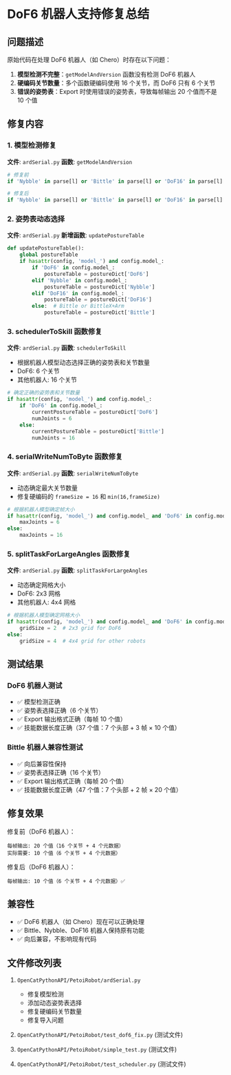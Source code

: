 # DoF6 机器人支持修复总结

## 问题描述

原始代码在处理 DoF6 机器人（如 Chero）时存在以下问题：

1. **模型检测不完整**：`getModelAndVersion` 函数没有检测 DoF6 机器人
2. **硬编码关节数量**：多个函数硬编码使用 16 个关节，而 DoF6 只有 6 个关节
3. **错误的姿势表**：Export 时使用错误的姿势表，导致每帧输出 20 个值而不是 10 个值

## 修复内容

### 1. 模型检测修复

**文件**: `ardSerial.py`
**函数**: `getModelAndVersion`

```python
# 修复前
if 'Nybble' in parse[l] or 'Bittle' in parse[l] or 'DoF16' in parse[l]:

# 修复后  
if 'Nybble' in parse[l] or 'Bittle' in parse[l] or 'DoF16' in parse[l] or 'DoF6' in parse[l]:
```

### 2. 姿势表动态选择

**文件**: `ardSerial.py`
**新增函数**: `updatePostureTable`

```python
def updatePostureTable():
    global postureTable
    if hasattr(config, 'model_') and config.model_:
        if 'DoF6' in config.model_:
            postureTable = postureDict['DoF6']
        elif 'Nybble' in config.model_:
            postureTable = postureDict['Nybble']
        elif 'DoF16' in config.model_:
            postureTable = postureDict['DoF16']
        else:  # Bittle or BittleX+Arm
            postureTable = postureDict['Bittle']
```

### 3. schedulerToSkill 函数修复

**文件**: `ardSerial.py`
**函数**: `schedulerToSkill`

- 根据机器人模型动态选择正确的姿势表和关节数量
- DoF6: 6 个关节
- 其他机器人: 16 个关节

```python
# 确定正确的姿势表和关节数量
if hasattr(config, 'model_') and config.model_:
    if 'DoF6' in config.model_:
        currentPostureTable = postureDict['DoF6']
        numJoints = 6
    else:
        currentPostureTable = postureDict['Bittle']
        numJoints = 16
```

### 4. serialWriteNumToByte 函数修复

**文件**: `ardSerial.py`
**函数**: `serialWriteNumToByte`

- 动态确定最大关节数量
- 修复硬编码的 `frameSize = 16` 和 `min(16,frameSize)`

```python
# 根据机器人模型确定帧大小
if hasattr(config, 'model_') and config.model_ and 'DoF6' in config.model_:
    maxJoints = 6
else:
    maxJoints = 16
```

### 5. splitTaskForLargeAngles 函数修复

**文件**: `ardSerial.py`
**函数**: `splitTaskForLargeAngles`

- 动态确定网格大小
- DoF6: 2x3 网格
- 其他机器人: 4x4 网格

```python
# 根据机器人模型确定网格大小
if hasattr(config, 'model_') and config.model_ and 'DoF6' in config.model_:
    gridSize = 2  # 2x3 grid for DoF6
else:
    gridSize = 4  # 4x4 grid for other robots
```

## 测试结果

### DoF6 机器人测试
- ✅ 模型检测正确
- ✅ 姿势表选择正确（6 个关节）
- ✅ Export 输出格式正确（每帧 10 个值）
- ✅ 技能数据长度正确（37 个值：7 个头部 + 3 帧 × 10 个值）

### Bittle 机器人兼容性测试
- ✅ 向后兼容性保持
- ✅ 姿势表选择正确（16 个关节）
- ✅ Export 输出格式正确（每帧 20 个值）
- ✅ 技能数据长度正确（47 个值：7 个头部 + 2 帧 × 20 个值）

## 修复效果

修复前（DoF6 机器人）：
```
每帧输出: 20 个值（16 个关节 + 4 个元数据）
实际需要: 10 个值（6 个关节 + 4 个元数据）
```

修复后（DoF6 机器人）：
```
每帧输出: 10 个值（6 个关节 + 4 个元数据）✅
```

## 兼容性

- ✅ DoF6 机器人（如 Chero）现在可以正确处理
- ✅ Bittle、Nybble、DoF16 机器人保持原有功能
- ✅ 向后兼容，不影响现有代码

## 文件修改列表

1. `OpenCatPythonAPI/PetoiRobot/ardSerial.py`
   - 修复模型检测
   - 添加动态姿势表选择
   - 修复硬编码关节数量
   - 修复导入问题

2. `OpenCatPythonAPI/PetoiRobot/test_dof6_fix.py` (测试文件)
3. `OpenCatPythonAPI/PetoiRobot/simple_test.py` (测试文件)
4. `OpenCatPythonAPI/PetoiRobot/test_scheduler.py` (测试文件) 
